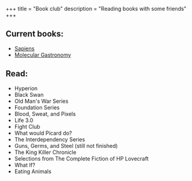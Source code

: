 +++
title = "Book club"
description = "Reading books with some friends"
+++

## Current books:

* [Sapiens](https://en.wikipedia.org/wiki/Sapiens:_A_Brief_History_of_Humankind)
* [Molecular Gastronomy](https://en.wikipedia.org/wiki/Herv%C3%A9_This)

## Read:

* Hyperion
* Black Swan
* Old Man's War Series
* Foundation Series
* Blood, Sweat, and Pixels
* Life 3.0
* Fight Club
* What would Picard do?
* The Interdependency Series
* Guns, Germs, and Steel (still not finished)
* The King Killer Chronicle
* Selections from The Complete Fiction of HP Lovecraft
* What If?
* Eating Animals
